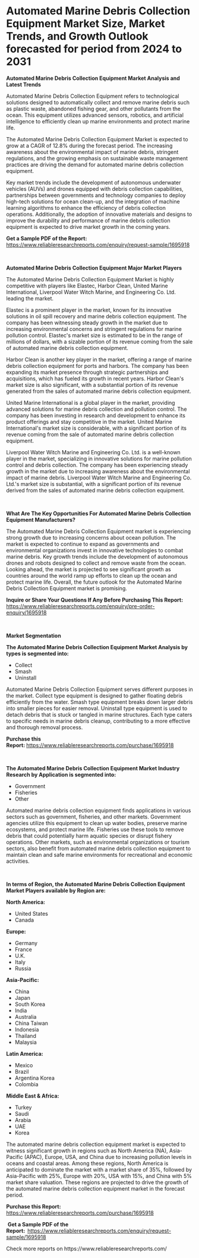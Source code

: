 <p><h1>Automated Marine Debris Collection Equipment Market Size, Market Trends, and Growth Outlook forecasted for period from 2024 to 2031</h1></p><p><strong>Automated Marine Debris Collection Equipment Market Analysis and Latest Trends</strong></p>
<p><p>Automated Marine Debris Collection Equipment refers to technological solutions designed to automatically collect and remove marine debris such as plastic waste, abandoned fishing gear, and other pollutants from the ocean. This equipment utilizes advanced sensors, robotics, and artificial intelligence to efficiently clean up marine environments and protect marine life.</p><p>The Automated Marine Debris Collection Equipment Market is expected to grow at a CAGR of 12.8% during the forecast period. The increasing awareness about the environmental impact of marine debris, stringent regulations, and the growing emphasis on sustainable waste management practices are driving the demand for automated marine debris collection equipment. </p><p>Key market trends include the development of autonomous underwater vehicles (AUVs) and drones equipped with debris collection capabilities, partnerships between governments and technology companies to deploy high-tech solutions for ocean clean-up, and the integration of machine learning algorithms to enhance the efficiency of debris collection operations. Additionally, the adoption of innovative materials and designs to improve the durability and performance of marine debris collection equipment is expected to drive market growth in the coming years.</p></p>
<p><strong>Get a Sample PDF of the Report:&nbsp;</strong> <a href="https://www.reliableresearchreports.com/enquiry/request-sample/1695918">https://www.reliableresearchreports.com/enquiry/request-sample/1695918</a></p>
<p>&nbsp;</p>
<p><strong>Automated Marine Debris Collection Equipment Major Market Players</strong></p>
<p><p>The Automated Marine Debris Collection Equipment Market is highly competitive with players like Elastec, Harbor Clean, United Marine International, Liverpool Water Witch Marine, and Engineering Co. Ltd. leading the market.</p><p>Elastec is a prominent player in the market, known for its innovative solutions in oil spill recovery and marine debris collection equipment. The company has been witnessing steady growth in the market due to increasing environmental concerns and stringent regulations for marine pollution control. Elastec's market size is estimated to be in the range of millions of dollars, with a sizable portion of its revenue coming from the sale of automated marine debris collection equipment.</p><p>Harbor Clean is another key player in the market, offering a range of marine debris collection equipment for ports and harbors. The company has been expanding its market presence through strategic partnerships and acquisitions, which has fueled its growth in recent years. Harbor Clean's market size is also significant, with a substantial portion of its revenue generated from the sales of automated marine debris collection equipment.</p><p>United Marine International is a global player in the market, providing advanced solutions for marine debris collection and pollution control. The company has been investing in research and development to enhance its product offerings and stay competitive in the market. United Marine International's market size is considerable, with a significant portion of its revenue coming from the sale of automated marine debris collection equipment.</p><p>Liverpool Water Witch Marine and Engineering Co. Ltd. is a well-known player in the market, specializing in innovative solutions for marine pollution control and debris collection. The company has been experiencing steady growth in the market due to increasing awareness about the environmental impact of marine debris. Liverpool Water Witch Marine and Engineering Co. Ltd.'s market size is substantial, with a significant portion of its revenue derived from the sales of automated marine debris collection equipment.</p></p>
<p>&nbsp;</p>
<p><strong>What Are The Key Opportunities For Automated Marine Debris Collection Equipment Manufacturers?</strong></p>
<p><p>The Automated Marine Debris Collection Equipment market is experiencing strong growth due to increasing concerns about ocean pollution. The market is expected to continue to expand as governments and environmental organizations invest in innovative technologies to combat marine debris. Key growth trends include the development of autonomous drones and robots designed to collect and remove waste from the ocean. Looking ahead, the market is projected to see significant growth as countries around the world ramp up efforts to clean up the ocean and protect marine life. Overall, the future outlook for the Automated Marine Debris Collection Equipment market is promising.</p></p>
<p><strong>Inquire or Share Your Questions If Any Before Purchasing This Report:</strong> <a href="https://www.reliableresearchreports.com/enquiry/pre-order-enquiry/1695918">https://www.reliableresearchreports.com/enquiry/pre-order-enquiry/1695918</a></p>
<p>&nbsp;</p>
<p><strong>Market Segmentation</strong></p>
<p><strong>The Automated Marine Debris Collection Equipment Market Analysis by types is segmented into:</strong></p>
<p><ul><li>Collect</li><li>Smash</li><li>Uninstall</li></ul></p>
<p><p>Automated Marine Debris Collection Equipment serves different purposes in the market. Collect type equipment is designed to gather floating debris efficiently from the water. Smash type equipment breaks down larger debris into smaller pieces for easier removal. Uninstall type equipment is used to detach debris that is stuck or tangled in marine structures. Each type caters to specific needs in marine debris cleanup, contributing to a more effective and thorough removal process.</p></p>
<p><strong>Purchase this Report:&nbsp;</strong><a href="https://www.reliableresearchreports.com/purchase/1695918">https://www.reliableresearchreports.com/purchase/1695918</a></p>
<p>&nbsp;</p>
<p><strong>The Automated Marine Debris Collection Equipment Market Industry Research by Application is segmented into:</strong></p>
<p><ul><li>Government</li><li>Fisheries</li><li>Other</li></ul></p>
<p><p>Automated marine debris collection equipment finds applications in various sectors such as government, fisheries, and other markets. Government agencies utilize this equipment to clean up water bodies, preserve marine ecosystems, and protect marine life. Fisheries use these tools to remove debris that could potentially harm aquatic species or disrupt fishery operations. Other markets, such as environmental organizations or tourism sectors, also benefit from automated marine debris collection equipment to maintain clean and safe marine environments for recreational and economic activities.</p></p>
<p>&nbsp;</p>
<p><strong>In terms of Region, the Automated Marine Debris Collection Equipment Market Players available by Region are:</strong></p>
<p>
    <p> <strong> North America: </strong>
        <ul>
            <li>United States</li>
            <li>Canada</li>
        </ul>
        </p> 
    <p> <strong> Europe: </strong>
        <ul>
            <li>Germany</li>
            <li>France</li>
            <li>U.K.</li>
            <li>Italy</li>
            <li>Russia</li>
        </ul>
        </p> 
    <p> <strong> Asia-Pacific: </strong>
        <ul>
            <li>China</li>
            <li>Japan</li>
            <li>South Korea</li>
            <li>India</li>
            <li>Australia</li>
            <li>China Taiwan</li>
            <li>Indonesia</li>
            <li>Thailand</li>
            <li>Malaysia</li>
        </ul>
        </p> 
    <p> <strong> Latin America: </strong>
        <ul>
            <li>Mexico</li>
            <li>Brazil</li>
            <li>Argentina Korea</li>
            <li>Colombia</li>
        </ul>
        </p> 
    <p> <strong> Middle East & Africa: </strong>
        <ul>
            <li>Turkey</li>
            <li>Saudi</li>
            <li>Arabia</li>
            <li>UAE</li>
            <li>Korea</li>
        </ul>
    </p>
    </p>
<p><p>The automated marine debris collection equipment market is expected to witness significant growth in regions such as North America (NA), Asia-Pacific (APAC), Europe, USA, and China due to increasing pollution levels in oceans and coastal areas. Among these regions, North America is anticipated to dominate the market with a market share of 35%, followed by Asia-Pacific with 25%, Europe with 20%, USA with 15%, and China with 5% market share valuation. These regions are projected to drive the growth of the automated marine debris collection equipment market in the forecast period.</p></p>
<p><strong>Purchase this Report: </strong><a href="https://www.reliableresearchreports.com/purchase/1695918">https://www.reliableresearchreports.com/purchase/1695918</a></p>
<p>&nbsp;<strong>Get a Sample PDF of the Report:&nbsp;&nbsp;</strong><a href="https://www.reliableresearchreports.com/enquiry/request-sample/1695918">https://www.reliableresearchreports.com/enquiry/request-sample/1695918</a></p>
<p><strong></strong></p>
<p>Check more reports on https://www.reliableresearchreports.com/</p>
